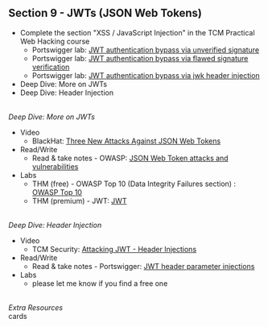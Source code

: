## **Section 9 - JWTs (JSON Web Tokens)** <br>
- Complete the section "XSS / JavaScript Injection" in the TCM Practical Web Hacking course
   - Portswigger lab: <a href="https://portswigger.net/web-security/jwt/lab-jwt-authentication-bypass-via-unverified-signature">JWT authentication bypass via unverified signature</a>
   - Portswigger lab: <a href="https://portswigger.net/web-security/jwt/lab-jwt-authentication-bypass-via-flawed-signature-verification">JWT authentication bypass via flawed signature verification</a>
   - Portswigger lab: <a href="https://portswigger.net/web-security/jwt/lab-jwt-authentication-bypass-via-jwk-header-injection">JWT authentication bypass via jwk header injection</a>
- Deep Dive: More on JWTs
- Deep Dive: Header Injection
<br><br>

*Deep Dive: More on JWTs*
- Video
   - BlackHat: <a href="https://www.youtube.com/watch?v=mJ6BQ5eFkG4&themeRefresh=1">Three New Attacks Against JSON Web Tokens</a>
- Read/Write
   - Read & take notes - OWASP: <a href="https://www.invicti.com/blog/web-security/json-web-token-jwt-attacks-vulnerabilities/">JSON Web Token attacks and vulnerabilities</a>
- Labs
   - THM (free) - OWASP Top 10 (Data Integrity Failures section) : <a href="https://tryhackme.com/room/owasptop102021">OWASP Top 10</a>
   - THM (premium) - JWT: <a href="https://tryhackme.com/room/jwtsecurity">JWT</a>
<br><br>

*Deep Dive: Header Injection*
- Video
   - TCM Security: <a href="https://www.youtube.com/watch?v=2aanc20xnaQ">Attacking JWT - Header Injections</a>
- Read/Write
   - Read & take notes - Portswigger: <a href="https://portswigger.net/web-security/jwt#jwt-header-parameter-injections">JWT header parameter injections</a>
- Labs
   - please let me know if you find a free one
<br><br>



*Extra Resources* <br>
cards
